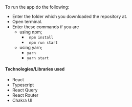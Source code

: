 To run the app do the following:

- Enter the folder which you downloaded the repository at.
- Open terminal.
- Enter these commands if you are
  - using npm;
    - ` npm install`
    - ` npm run start`
  - using yarn;
    - `yarn`
    - `yarn start`

#### Technologies/Libraries used

- React
- Typescript
- React Query
- React Router
- Chakra UI
